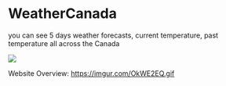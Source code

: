 # WeatherCanada

you can see 5 days weather forecasts, current temperature, past temperature all across the Canada 

<img src="https://imgur.com/PxWzrrM.jpg">

Website Overview: https://imgur.com/OkWE2EQ.gif

